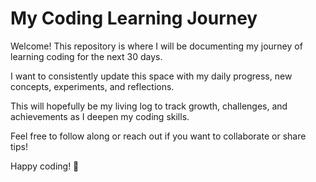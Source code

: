 # My Coding Learning Journey

Welcome! This repository is where I will be documenting my journey of learning coding for the next 30 days. 

I want to consistently update this space with my daily progress, new concepts, experiments, and reflections. 

This will hopefully be my living log to track growth, challenges, and achievements as I deepen my coding skills. 

Feel free to follow along or reach out if you want to collaborate or share tips!

Happy coding! 🚀